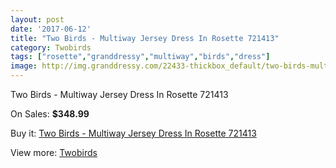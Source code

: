 ```yaml
---
layout: post
date: '2017-06-12'
title: "Two Birds - Multiway Jersey Dress In Rosette 721413"
category: Twobirds
tags: ["rosette","granddressy","multiway","birds","dress"]
image: http://img.granddressy.com/22433-thickbox_default/two-birds-multiway-jersey-dress-in-rosette-721413.jpg
---
```

Two Birds - Multiway Jersey Dress In Rosette 721413

On Sales: **$348.99**
<a href="https://www.granddressy.com/en/twobirds/21381-two-birds-multiway-jersey-dress-in-rosette-721413.html"><amp-img layout="responsive" width="600" height="600" src="//img.granddressy.com/22433-thickbox_default/two-birds-multiway-jersey-dress-in-rosette-721413.jpg" alt="Two Birds - Multiway Jersey Dress In Rosette 721413 0" /></a>

Buy it: [Two Birds - Multiway Jersey Dress In Rosette 721413](https://www.granddressy.com/en/twobirds/21381-two-birds-multiway-jersey-dress-in-rosette-721413.html "Two Birds - Multiway Jersey Dress In Rosette 721413")

View more: [Twobirds](https://www.granddressy.com/en/213-twobirds "Twobirds")